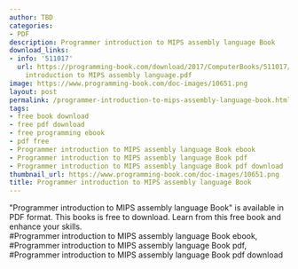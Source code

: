 ```yaml
---
author: TBD
categories:
- PDF
description: Programmer introduction to MIPS assembly language Book
download_links:
- info: '511017'
  url: https://programming-book.com/download/2017/ComputerBooks/511017/Programmer
    introduction to MIPS assembly language.pdf
image: https://www.programming-book.com/doc-images/10651.png
layout: post
permalink: /programmer-introduction-to-mips-assembly-language-book.html
tags:
- free book download
- free pdf download
- free programming ebook
- pdf free
- Programmer introduction to MIPS assembly language Book ebook
- Programmer introduction to MIPS assembly language Book pdf
- Programmer introduction to MIPS assembly language Book pdf download
thumbnail_url: https://www.programming-book.com/doc-images/10651.png
title: Programmer introduction to MIPS assembly language Book
---
```


 
<div class="item-desc text-justify">
  "Programmer introduction to MIPS assembly language Book" is available in PDF format. This books is free to download. Learn from this free book and enhance your skills.
  <br>
  #Programmer introduction to MIPS assembly language Book ebook, #Programmer introduction to MIPS assembly language Book pdf, #Programmer introduction to MIPS assembly language Book pdf download
</div>